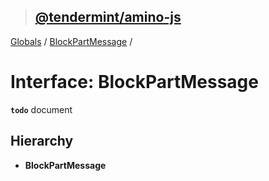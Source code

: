 > ## [@tendermint/amino-js](../README.md)

[Globals](../README.md) / [BlockPartMessage](blockpartmessage.md) /

# Interface: BlockPartMessage

**`todo`** document

## Hierarchy

* **BlockPartMessage**